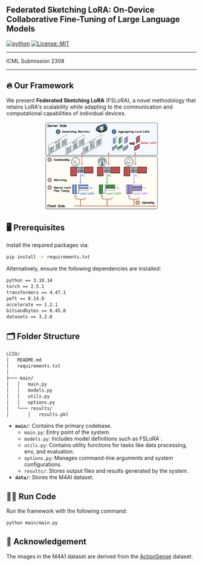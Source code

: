 ## Federated Sketching LoRA: On-Device Collaborative Fine-Tuning of Large Language Models

[![python](https://img.shields.io/badge/Python_3.10-306998?logo=python&logoColor=FFD43B)](https://www.python.org/downloads/release/python-31012/)
[![License: MIT](https://img.shields.io/badge/license-MIT-750014.svg)](https://opensource.org/licenses/MIT) 

---
ICML Submission 2308

---

## 🔥 Our Framework

We present **Federated Sketching LoRA** (FSLoRA), a novel methodology that retains LoRA's scalability while adapting to the communication and computational capabilities of individual devices.

<div align="center">
    <img src="figures/Overview.png" alt="overview" style="width:60%;"/>
</div>


## 🖥️ Prerequisites

Install the required packages via:
```bash
pip install -r requirements.txt
```

Alternatively, ensure the following dependencies are installed:
```plaintext
python == 3.10.14
torch == 2.5.1
transformers == 4.47.1
peft == 0.14.0
accelerate == 1.2.1
bitsandbytes == 0.45.0
datasets == 3.2.0
```

## 🗂️ Folder Structure
```
LCIO/
│   README.md
│   requirements.txt
│
├─── main/
│   │   main.py
│   │   models.py
│   │   utils.py
│   │   options.py 
│   └─── results/
│       │   results.pkl
```

- **`main/`**: Contains the primary codebase.
  - `main.py`: Entry point of the system.
  - `models.py`: Includes model definitions such as FSLoRA`.
  - `utils.py`: Contains utility functions for tasks like data processing, env, and evaluation.
  - `options.py`: Manages command-line arguments and system configurations.
  - `results/`: Stores output files and results generated by the system.
- **`data/`**: Stores the M4AI dataset.


## 🏃‍♂ Run Code

Run the framework with the following command:
```bash
python main/main.py
```


## 🙏 Acknowledgement

The images in the M4A1 dataset are derived from the [ActionSense](https://action-sense.csail.mit.edu/) dataset.
